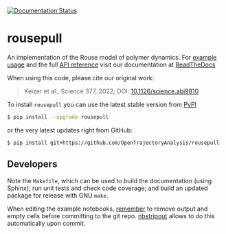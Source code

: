 [![Documentation Status](https://readthedocs.org/projects/rousepull/badge/?version=latest)](https://rousepull.readthedocs.io/en/latest/?badge=latest)

rousepull
=========

An implementation of the Rouse model of polymer dynamics. For [example usage](https://rousepull.readthedocs.org/en/latest/examples/01_Quickstart.html) and the full [API reference](https://rousepull.readthedocs.org/en/latest/rousepull.html) visit our documentation at [ReadTheDocs](https://rousepull.readthedocs.org/en/latest)

When using this code, please cite our original work:

> Keizer et al., Science 377, 2022; DOI: [10.1126/science.abi9810](https://doi.org/10.1126/science.abi9810)

To install `rousepull` you can use the latest stable version from [PyPI](https://pypi.org/project/rousepull)
```sh
$ pip install --upgrade rousepull
```
or the very latest updates right from GitHub:
```sh
$ pip install git+https://github.com/OpenTrajectoryAnalysis/rousepull
```

Developers
----------
Note the `Makefile`, which can be used to build the documentation (using
Sphinx); run unit tests and check code coverage; and build an updated package
for release with GNU `make`.

When editing the example notebooks,
[remember](https://nbsphinx.readthedocs.io/en/sizzle-theme/usage.html#Using-Notebooks-with-Git)
to remove output and empty cells before committing to the git repo.
[nbstripout](https://github.com/kynan/nbstripout) allows to do this
automatically upon commit.
